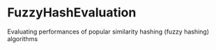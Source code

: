 # FuzzyHashEvaluation
Evaluating performances of popular similarity hashing (fuzzy hashing) algorithms
